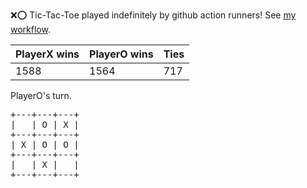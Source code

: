:x::o: Tic-Tac-Toe played indefinitely by github action runners! See [my workflow](.github/workflows/play.yaml).

|PlayerX wins|PlayerO wins|Ties|
|-|-|-|
|1588|1564|717|

PlayerO's turn.

<pre>
+---+---+---+
|   | O | X |
+---+---+---+
| X | O | O |
+---+---+---+
|   | X |   |
+---+---+---+
</pre>